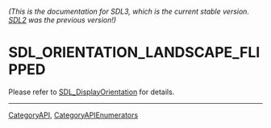 ###### (This is the documentation for SDL3, which is the current stable version. [SDL2](https://wiki.libsdl.org/SDL2/) was the previous version!)
# SDL_ORIENTATION_LANDSCAPE_FLIPPED

Please refer to [SDL_DisplayOrientation](SDL_DisplayOrientation) for details.

----
[CategoryAPI](CategoryAPI), [CategoryAPIEnumerators](CategoryAPIEnumerators)

